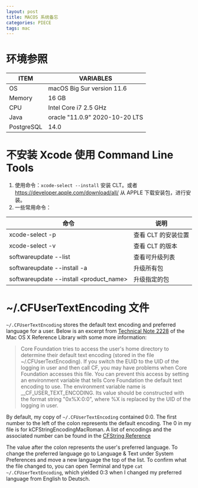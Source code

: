 ```yaml
---
layout: post
title: MACOS 系统备忘
categories: PIECE
tags: mac
---
```


# 环境参照

| ITEM       | VARIABLES                      |
| ---------- | ------------------------------ |
| OS         | macOS Big Sur version 11.6     |
| Memory     | 16 GB                          |
| CPU        | Intel Core i7 2.5 GHz          |
| Java       | oracle "11.0.9" 2020-10-20 LTS |
| PostgreSQL | 14.0                           |

# 不安装 Xcode 使用 Command Line Tools

1. 使用命令：`xcode-select --install` 安装 CLT。或者 https://developer.apple.com/download/all/ 从 APPLE 下载安装包，进行安装。
2. 一些常用命令：

| 命令                                      | 说明                |
| ----------------------------------------- | ------------------- |
| xcode\-select \-p                         | 查看 CLT 的安装位置 |
| xcode\-select \-v                         | 查看 CLT 的版本     |
| softwareupdate \-\-list                   | 查看可升级列表      |
| softwareupdate \-\-install \-a            | 升级所有包          |
| softwareupdate \-\-install <product_name> | 升级指定的包        |

# ~/.CFUserTextEncoding 文件

`~/.CFUserTextEncoding` stores the default text encoding and preferred language for a user. Below is an excerpt from [Technical Note 2228](https://developer.apple.com/library/prerelease/content/technotes/tn2228) of the Mac OS X Reference Library with some more information:

> Core Foundation tries to access the user's home directory to determine their default text encoding (stored in the file ~/.CFUserTextEncoding). If you switch the EUID to the UID of the logging in user and then call CF, you may have problems when Core Foundation accesses this file. You can prevent this access by setting an environment variable that tells Core Foundation the default text encoding to use. The environment variable name is __CF_USER_TEXT_ENCODING. Its value should be constructed with the format string "0x%X:0:0", where %X is replaced by the UID of the logging in user.

By default, my copy of `~/.CFUserTextEncoding` contained 0:0. The first number to the left of the colon represents the default encoding. The 0 in my file is for kCFStringEncodingMacRoman. A list of encodings and the associated number can be found in the [CFString Reference](http://developer.apple.com/mac/library/documentation/CoreFoundation/Reference/CFStringRef/Reference/reference.html#//apple_ref/doc/constant_group/External_String_Encodings)

The value after the colon represents the user's preferred language. To change the preferred language go to Language & Text under System Preferences and move a new language the top of the list. To confirm what the file changed to, you can open Terminal and type `cat ~/.CFUserTextEncoding`, which yielded 0:3 when I changed my preferred language from English to Deutsch.
